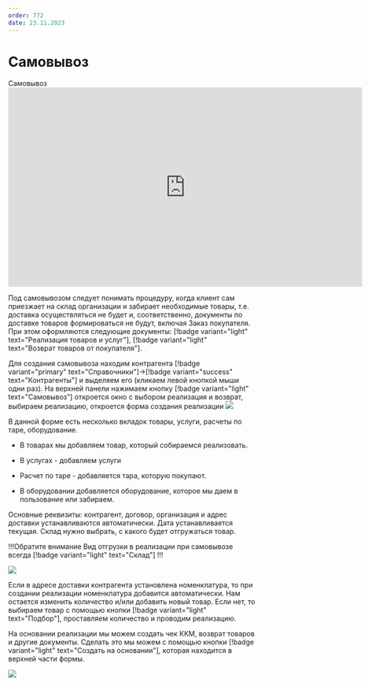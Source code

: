 ```yaml
---
order: 772
date: 23.11.2023
---
```

# Самовывоз

Самовывоз
      <iframe
        width="720"
        height="405"
        src="https://rutube.ru/play/embed/e245769cb8dee37cd0ebc4ef73547420"
        frameBorder="0"
        allow="clipboard-write; autoplay"
        allowFullScreen
      ></iframe>
    

Под самовывозом следует понимать процедуру, когда клиент сам приезжает на склад организации
и забирает необходимые товары, т.е. доставка осуществляться не будет и, соответственно, документы
по доставке товаров формироваться не будут, включая Заказ покупателя.
При этом оформляются следующие документы: [!badge variant="light" text="Реализация товаров и услуг"], [!badge variant="light" text="Возврат товаров от покупателя"]. 

Для создания самовывоза находим контрагента [!badge variant="primary" text="Справочники"]->[!badge variant="success" text="Контрагенты"] и выделяем его (кликаем левой кнопкой мыши одни раз). На верхней панели нажимаем кнопку [!badge variant="light" text="Самовывоз"] откроется окно с выбором реализация и возврат, выбираем реализацию, откроется форма создания реализации
![](\images\кладовщик\реализация.jpg)

В данной форме есть несколько вкладок товары, услуги, расчеты по таре, оборудование.

- В товарах мы добавляем товар, который собираемся реализовать.

- В услугах - добавляем услуги

- Расчет по таре - добавляется тара, которую покупают.

- В оборудовании добавляется оборудование, которое мы даем в пользование или забираем. 

Основные реквизиты: контрагент, договор, организация и адрес доставки устанавливаются автоматически. Дата устанавливается текущая. Склад нужно выбрать, с какого будет отгружаться товар.

!!!Обратите внимание
Вид отгрузки в реализации при самовывозе всегда  [!badge variant="light" text="Склад"]
!!!

![](\images\кладовщик\реализация.gif)

Если в адресе доставки контрагента установлена номенклатура, то при создании реализации номенклатура добавится автоматически. Нам остается изменить количество и/или добавить новый товар. Если нет, то выбираем товар с помощью кнопки [!badge variant="light" text="Подбор"], проставляем количество и проводим реализацию. 

На основании реализации мы можем создать чек ККМ, возврат товаров и другие документы. Сделать это мы можем с помощью кнопки [!badge variant="light" text="Создать на основании"], которая находится в верхней части формы. 

![](\images\кладовщик\реализация1.gif)





